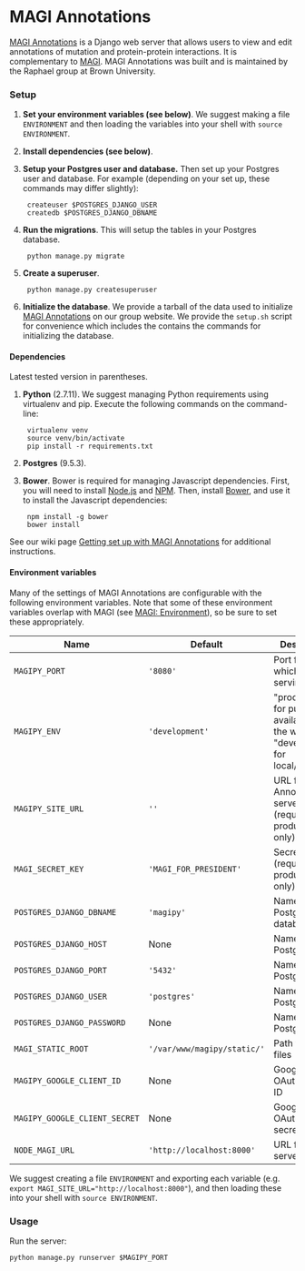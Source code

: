 # MAGI Annotations #

[MAGI Annotations](http://annotations.cs.brown.edu) is a Django web server that allows users to view and edit annotations of mutation and protein-protein interactions. It is complementary to [MAGI](http://magi.brown.edu). MAGI Annotations was built and is maintained by the Raphael group at Brown University.

### Setup ###

1. **Set your environment variables (see below)**. We suggest making a file `ENVIRONMENT` and then loading the variables into your shell with `source ENVIRONMENT`.
2. **Install dependencies (see below)**.
3. **Setup your Postgres user and database.**   Then set up your Postgres user and database. For example (depending on your set up, these commands may differ slightly):

        createuser $POSTGRES_DJANGO_USER
        createdb $POSTGRES_DJANGO_DBNAME

3. **Run the migrations**. This will setup the tables in your Postgres database.

        python manage.py migrate

4. **Create a superuser**.

        python manage.py createsuperuser

5. **Initialize the database**. We provide a tarball of the data used to initialize [MAGI Annotations](annotations.cs.brown.edu) on our group website. We provide the `setup.sh` script for convenience which includes the contains the commands for initializing the database.

#### Dependencies ####

Latest tested version in parentheses.

1. **Python** (2.7.11). We suggest managing Python requirements using virtualenv and pip. Execute the
following commands on the command-line:

        virtualenv venv
        source venv/bin/activate
        pip install -r requirements.txt
2. **Postgres** (9.5.3).

3. **Bower**. Bower is required for managing Javascript dependencies. First, you will need to install [Node.js](https://nodejs.org/en/) and [NPM](https://www.npmjs.com/). Then, install [Bower](http://bower.io/), and use it to install the Javascript dependencies:

        npm install -g bower
        bower install

See our wiki page  [Getting set up with MAGI Annotations](https://github.com/raphael-group/magi-annotations/wiki/Getting-set-up-with-MAGI-Annotations) for additional instructions.

#### Environment variables ####

Many of the settings of MAGI Annotations are configurable with the following environment variables. Note that some of these environment variables overlap with MAGI (see [MAGI: Environment](https://github.com/raphael-group/magi#environment)), so be sure to set these appropriately.

| **Name**                      | **Default**               | **Description**                                               |
| ----------------------------- | ------------------------- | ------------------------------------------------------------- |
| `MAGIPY_PORT`                 | `'8080'`                  | Port from which you are serving MAGI                          |
| `MAGIPY_ENV`                  | `'development'`           | "production" for publicly available on the web, or "development" for local/testing |
| `MAGIPY_SITE_URL`             | `''`                      | URL for MAGI Annotations server (required in production only) |
| `MAGI_SECRET_KEY`             | `'MAGI_FOR_PRESIDENT'`    | Secret key (required in production only)                      |
| `POSTGRES_DJANGO_DBNAME`      | `'magipy'`                | Name of Postgres database                                     |
| `POSTGRES_DJANGO_HOST`        | None                      | Name of Postgres host                                         |
| `POSTGRES_DJANGO_PORT`        | `'5432'`                  | Name of Postgres port                                         |
| `POSTGRES_DJANGO_USER`        | `'postgres'`              | Name of Postgres user                                         |
| `POSTGRES_DJANGO_PASSWORD`    | None                      | Name of Postgres host                                         |
| `MAGI_STATIC_ROOT`            | `'/var/www/magipy/static/'` | Path for static files                                       |
| `MAGIPY_GOOGLE_CLIENT_ID`     | None                      | Google OAuth2 client ID                                       |
| `MAGIPY_GOOGLE_CLIENT_SECRET` | None                      | Google OAuth2 client secret                                   |
| `NODE_MAGI_URL`               | `'http://localhost:8000'` | URL for MAGI server                                           |

We suggest creating a file `ENVIRONMENT` and exporting each variable (e.g. `export MAGI_SITE_URL="http://localhost:8000"`), and then loading these into your shell with `source ENVIRONMENT`.

### Usage ###

Run the server:

    python manage.py runserver $MAGIPY_PORT
